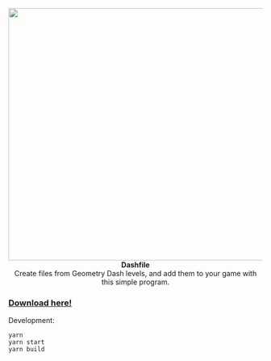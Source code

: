 <p align="center">
  <img width="1000px" height="500px" src="https://disq.me/N64hS.png">
  <br/>
  <b>Dashfile</b>
  <br/>
  Create files from Geometry Dash levels, and add them to your game with this simple program.
</p>

<a href="https://github.com/etstringy/dashfile/releases"><h3>Download here!</h3></a>

Development:
```
yarn
yarn start
yarn build
```
